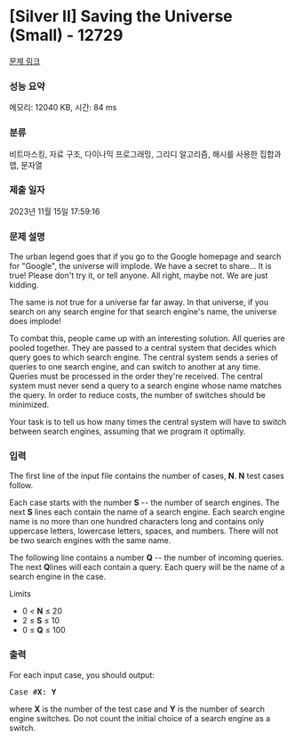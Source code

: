 # [Silver II] Saving the Universe (Small) - 12729 

[문제 링크](https://www.acmicpc.net/problem/12729) 

### 성능 요약

메모리: 12040 KB, 시간: 84 ms

### 분류

비트마스킹, 자료 구조, 다이나믹 프로그래밍, 그리디 알고리즘, 해시를 사용한 집합과 맵, 문자열

### 제출 일자

2023년 11월 15일 17:59:16

### 문제 설명

<p>The urban legend goes that if you go to the Google homepage and search for "Google", the universe will implode. We have a secret to share... It is true! Please don't try it, or tell anyone. All right, maybe not. We are just kidding.</p>

<p>The same is not true for a universe far far away. In that universe, if you search on any search engine for that search engine's name, the universe does implode!</p>

<p>To combat this, people came up with an interesting solution. All queries are pooled together. They are passed to a central system that decides which query goes to which search engine. The central system sends a series of queries to one search engine, and can switch to another at any time. Queries must be processed in the order they're received. The central system must never send a query to a search engine whose name matches the query. In order to reduce costs, the number of switches should be minimized.</p>

<p>Your task is to tell us how many times the central system will have to switch between search engines, assuming that we program it optimally.</p>

### 입력 

 <p>The first line of the input file contains the number of cases, <strong>N</strong>. <strong>N</strong> test cases follow.</p>

<p>Each case starts with the number <strong>S</strong> -- the number of search engines. The next <strong>S</strong> lines each contain the name of a search engine. Each search engine name is no more than one hundred characters long and contains only uppercase letters, lowercase letters, spaces, and numbers. There will not be two search engines with the same name.</p>

<p>The following line contains a number <strong>Q</strong> -- the number of incoming queries. The next <strong>Q</strong>lines will each contain a query. Each query will be the name of a search engine in the case.</p>

<p>Limits</p>

<ul>
	<li>0 < <strong>N</strong> ≤ 20</li>
	<li>2 ≤ <strong>S</strong> ≤ 10</li>
	<li>0 ≤ <strong>Q</strong> ≤ 100</li>
</ul>

### 출력 

 <p>For each input case, you should output:</p>

<pre>Case #<strong>X</strong>: <strong>Y</strong></pre>

<p>where <strong>X</strong> is the number of the test case and <strong>Y</strong> is the number of search engine switches. Do not count the initial choice of a search engine as a switch.</p>

